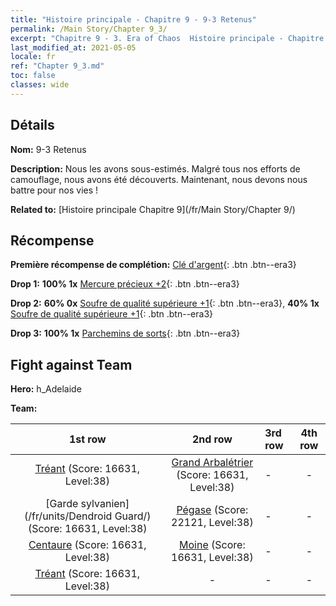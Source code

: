 ```yaml
---
title: "Histoire principale - Chapitre 9 - 9-3 Retenus"
permalink: /Main Story/Chapter 9_3/
excerpt: "Chapitre 9 - 3. Era of Chaos  Histoire principale - Chapitre 9_3. 9-3 Retenus"
last_modified_at: 2021-05-05
locale: fr
ref: "Chapter 9_3.md"
toc: false
classes: wide
---
```


## Détails

 **Nom:** 9-3 Retenus

 **Description:** Nous les avons sous-estimés. Malgré tous nos efforts de camouflage, nous avons été découverts. Maintenant, nous devons nous battre pour nos vies !

 **Related to:** [Histoire principale Chapitre 9](/fr/Main Story/Chapter 9/)

## Récompense

 **Première récompense de complétion:** [Clé d'argent](/ItemsFR/con_693/){: .btn .btn--era3}

 **Drop 1:** **100% 1x** [Mercure précieux +2](/ItemsFR/mat_28/){: .btn .btn--era3}

 **Drop 2:** **60% 0x** [Soufre de qualité supérieure +1](/ItemsFR/mat_22/){: .btn .btn--era3}, **40% 1x** [Soufre de qualité supérieure +1](/ItemsFR/mat_22/){: .btn .btn--era3}

 **Drop 3:** **100% 1x** [Parchemins de sorts](/ItemsFR/con_694/){: .btn .btn--era3}


## Fight against Team
 **Hero:** h_Adelaide

 **Team:**


  | 1st row | 2nd row | 3rd row | 4th row |
  |:----:|:----:|:----|:----:|
  | [Tréant](/fr/units/Treant/) (Score: 16631, Level:38)  | [Grand Arbalétrier](/fr/units/Marksman/) (Score: 16631, Level:38)  | - | - |
  | [Garde sylvanien](/fr/units/Dendroid Guard/) (Score: 16631, Level:38)  | [Pégase](/fr/units/Pegasus/) (Score: 22121, Level:38)  | - | - |
  | [Centaure](/fr/units/Centaur/) (Score: 16631, Level:38)  | [Moine](/fr/units/Monk/) (Score: 16631, Level:38)  | - | - |
  | [Tréant](/fr/units/Treant/) (Score: 16631, Level:38)  | - | - | - |


